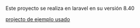 
<p>Este proyecto se realiza en laravel en su versión 8.40</p>
<a href="https://github.com/memosk8/laravel_crud">projecto de ejemplo usado</a>
